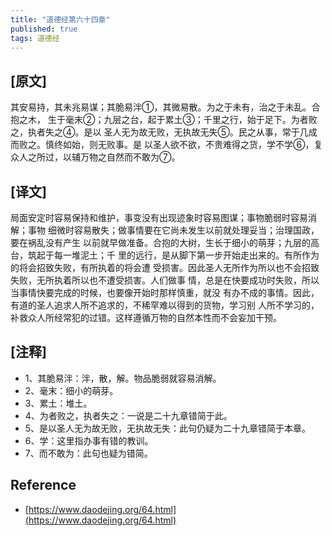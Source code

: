```yaml
---
title: "道德经第六十四章"
published: true
tags: 道德经
---
```


## [原文]

其安易持，其未兆易谋；其脆易泮①，其微易散。为之于未有，治之于未乱。合抱之木，
生于毫末②；九层之台，起于累土③；千里之行，始于足下。为者败之，执者失之④。是以
圣人无为故无败，无执故无失⑤。民之从事，常于几成而败之。慎终如始，则无败事。是
以圣人欲不欲，不贵难得之货，学不学⑥，复众人之所过，以辅万物之自然而不敢为⑦。

## [译文]

局面安定时容易保持和维护，事变没有出现迹象时容易图谋；事物脆弱时容易消解；事物
细微时容易散失；做事情要在它尚未发生以前就处理妥当；治理国政，要在祸乱没有产生
以前就早做准备。合抱的大树，生长于细小的萌芽；九层的高台，筑起于每一堆泥土；千
里的远行，是从脚下第一步开始走出来的。有所作为的将会招致失败，有所执着的将会遭
受损害。因此圣人无所作为所以也不会招致失败，无所执着所以也不遭受损害。人们做事
情，总是在快要成功时失败，所以当事情快要完成的时候，也要像开始时那样慎重，就没
有办不成的事情。因此，有道的圣人追求人所不追求的，不稀罕难以得到的货物，学习别
人所不学习的，补救众人所经常犯的过错。这样遵循万物的自然本性而不会妄加干预。

## [注释]

- 1、其脆易泮：泮，散，解。物品脆弱就容易消解。
- 2、毫末：细小的萌芽。
- 3、累土：堆土。
- 4、为者败之，执者失之：一说是二十九章错简于此。
- 5、是以圣人无为故无败，无执故无失：此句仍疑为二十九章错简于本章。
- 6、学：这里指办事有错的教训。
- 7、而不敢为：此句也疑为错简。

## Reference

- [https://www.daodejing.org/64.html](https://www.daodejing.org/64.html)